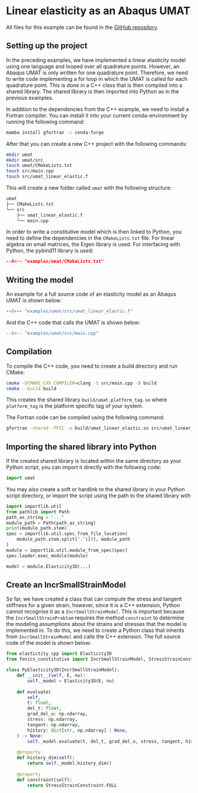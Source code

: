 # Linear elasticity as an Abaqus UMAT

All files for this example can be found in the [GitHub repository](https://github.com/BAMresearch/fenics-constitutive/tree/main/examples/umat).

## Setting up the project

In the preceding examples, we have implemented a linear elasticity model using one language and looped over all quadrature points. However, an Abaqus UMAT is only written for one quadrature point. Therefore, we need to write code implementing a for loop in which the UMAT is called for each quadrature point. This is done in a C++ class that is then compiled into a shared library. The shared library is then imported into Python as in the previous examples. 

In addition to the dependencies from the C++ example, we need to install a Fortran compiler. You can install it into your current conda-environment by running the following command:

```bash
mamba install gfortran -c conda-forge
```


After that you can create a new C++ project with the following commands:

```bash
mkdir umat
mkdir umat/src
touch umat/CMakeLists.txt
touch src/main.cpp
touch src/umat_linear_elastic.f
```

This will create a new folder called `umat` with the following structure:

```bash
umat
├── CMakeLists.txt
└── src
    ├── umat_linear_elastic.f
    └── main.cpp
```

In order to write a constitutive model which is then linked to Python, you need to define the dependencies in the `CMakeLists.txt` file. For linear algebra on small matrices, the Eigen library is used. For interfacing with Python, the pybind11 library is used:

```cmake
--8<-- "examples/umat/CMakeLists.txt"
```


## Writing the model


An example for a full source code of an elasticity model as an Abaqus UMAT is shown below:

```fortran linenums="1"
--8<-- "examples/umat/src/umat_linear_elastic.f"
```

And the C++ code that calls the UMAT is shown below:

```cpp linenums="1"
--8<-- "examples/umat/src/main.cpp"
```

## Compilation

To compile the C++ code, you need to create a build directory and run CMake:

```bash
cmake -DCMAKE_CXX_COMPILER=clang -S src/main.cpp -B build
cmake --build build
```

This creates the shared library `build/umat.platform_tag.so` where `platform_tag` is the platform specific tag of your system. 

The Fortran code can be compiled using the following command:

```bash
gfortran -shared -fPIC -o build/umat_linear_elastic.so src/umat_linear_elastic.f
```

## Importing the shared library into Python

If the created shared library is located within the same directory as your Python script, you can import it directly with the following code:

```python
import umat
```

You may also create a soft or hardlink to the shared library in your Python script directory, or import the script using the path to the shared library with 

```python
import importlib.util
from pathlib import Path
path_as_string = "..."
module_path = Path(path_as_string)
print(module_path.stem)
spec = importlib.util.spec_from_file_location(
    module_path.stem.split(".")[0], module_path
)
module = importlib.util.module_from_spec(spec)
spec.loader.exec_module(module)

model = module.Elasticity3D(...)
```

## Create an IncrSmallStrainModel

So far, we have created a class that can compute the stress and tangent stiffness for a given strain, however, since it is a C++ extension, Python cannot recognise it as a `IncrSmallStrainModel`. This is important because the `IncrSmallStrainProblem` requires the method `constraint` to determine the modeling assumptions about the strains and stresses that the model is implemented in. To do this, we need to create a Python class that inherits from `IncrSmallStrainModel` and calls the C++ extension. The full source code of the model is shown below:

```python
from elastictity_cpp import Elasticity3D
from fenics_constitutive import IncrSmallStrainModel, StressStrainConstraint

class PyElasticity3D(IncrSmallStrainModel):
    def __init__(self, E, nu):
        self._model = Elasticity3D(E, nu)
    
    def evaluate(
        self,
        t: float,
        del_t: float,
        grad_del_u: np.ndarray,
        stress: np.ndarray,
        tangent: np.ndarray,
        history: dict[str, np.ndarray] | None,
    ) -> None:
        self._model.evaluate(t, del_t, grad_del_u, stress, tangent, history)
     
    @property
    def history_dim(self):
        return self._model.history_dim()
    
    @property
    def constraint(self):
        return StressStrainConstraint.FULL
```